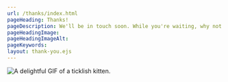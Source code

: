 ```yaml
---
url: /thanks/index.html
pageHeading: Thanks!
pageDescription: We'll be in touch soon. While you're waiting, why not enjoy this hand-picked kitten GIF?
pageHeadingImage:
pageHeadingImageAlt:
pageKeywords:
layout: thank-you.ejs
---
```


<img src="https://media.giphy.com/media/kshykenTpNoA0/giphy.gif" alt="A delightful GIF of a ticklish kitten." />